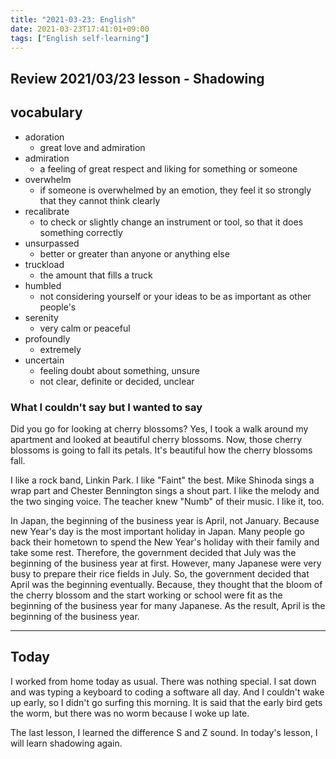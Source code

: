 ```yaml
---
title: "2021-03-23: English"
date: 2021-03-23T17:41:01+09:00
tags: ["English self-learning"]
---
```


## Review 2021/03/23 lesson - Shadowing

## vocabulary

* adoration
    - great love and admiration
* admiration
    - a feeling of great respect and liking for something or someone
* overwhelm
    - if someone is overwhelmed by an emotion, they feel it so strongly that they cannot think clearly
* recalibrate
    - to check or slightly change an instrument or tool, so that it does something correctly
* unsurpassed
    - better or greater than anyone or anything else
* truckload
    - the amount that fills a truck
* humbled
    - not considering yourself or your ideas to be as important as other people's
* serenity
    - very calm or peaceful
* profoundly
    - extremely
* uncertain
    - feeling doubt about something, unsure
    - not clear, definite or decided, unclear

### What I couldn't say but I wanted to say

Did you go for looking at cherry blossoms?
Yes, I took a walk around my apartment and looked at beautiful cherry blossoms.
Now, those cherry blossoms is going to fall its petals.
It's beautiful how the cherry blossoms fall.

I like a rock band, Linkin Park. I like "Faint" the best.
Mike Shinoda sings a wrap part and Chester Bennington sings a shout part.
I like the melody and the two singing voice.
The teacher knew "Numb" of their music. I like it, too.

In Japan, the beginning of the business year is April, not January.
Because new Year's day is the most important holiday in Japan.
Many people go back their hometown to spend the New Year's holiday with their family and take some rest.
Therefore, the government decided that July was the beginning of the business year at first.
However, many Japanese were very busy to prepare their rice fields in July. So, the government decided that April was the beginning eventually.
Because, they thought that the bloom of the cherry blossom and the start working or school were fit as the beginning of the business year for many Japanese.
As the result, April is the beginning of the business year.

- - -

## Today

I worked from home today as usual.
There was nothing special.
I sat down and was typing a keyboard to coding a software all day.
And I couldn't wake up early, so I didn't go surfing this morning.
It is said that the early bird gets the worm, but there was no worm because I woke up late.

The last lesson, I learned the difference S and Z sound.
In today's lesson, I will learn shadowing again.

